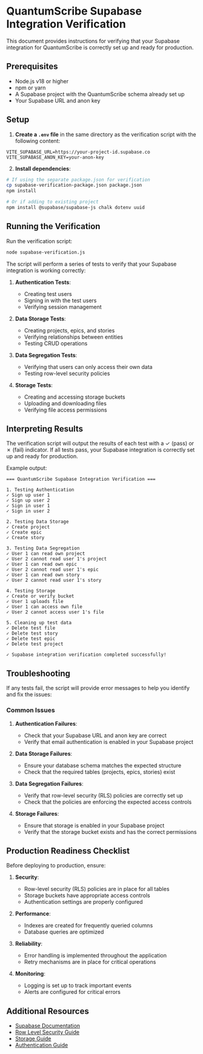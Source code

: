 # QuantumScribe Supabase Integration Verification

This document provides instructions for verifying that your Supabase integration for QuantumScribe is correctly set up and ready for production.

## Prerequisites

- Node.js v18 or higher
- npm or yarn
- A Supabase project with the QuantumScribe schema already set up
- Your Supabase URL and anon key

## Setup

1. **Create a `.env` file** in the same directory as the verification script with the following content:

```
VITE_SUPABASE_URL=https://your-project-id.supabase.co
VITE_SUPABASE_ANON_KEY=your-anon-key
```

2. **Install dependencies**:

```bash
# If using the separate package.json for verification
cp supabase-verification-package.json package.json
npm install

# Or if adding to existing project
npm install @supabase/supabase-js chalk dotenv uuid
```

## Running the Verification

Run the verification script:

```bash
node supabase-verification.js
```

The script will perform a series of tests to verify that your Supabase integration is working correctly:

1. **Authentication Tests**:
   - Creating test users
   - Signing in with the test users
   - Verifying session management

2. **Data Storage Tests**:
   - Creating projects, epics, and stories
   - Verifying relationships between entities
   - Testing CRUD operations

3. **Data Segregation Tests**:
   - Verifying that users can only access their own data
   - Testing row-level security policies

4. **Storage Tests**:
   - Creating and accessing storage buckets
   - Uploading and downloading files
   - Verifying file access permissions

## Interpreting Results

The verification script will output the results of each test with a ✓ (pass) or ✗ (fail) indicator. If all tests pass, your Supabase integration is correctly set up and ready for production.

Example output:

```
=== QuantumScribe Supabase Integration Verification ===

1. Testing Authentication
✓ Sign up user 1
✓ Sign up user 2
✓ Sign in user 1
✓ Sign in user 2

2. Testing Data Storage
✓ Create project
✓ Create epic
✓ Create story

3. Testing Data Segregation
✓ User 1 can read own project
✓ User 2 cannot read user 1's project
✓ User 1 can read own epic
✓ User 2 cannot read user 1's epic
✓ User 1 can read own story
✓ User 2 cannot read user 1's story

4. Testing Storage
✓ Create or verify bucket
✓ User 1 uploads file
✓ User 1 can access own file
✓ User 2 cannot access user 1's file

5. Cleaning up test data
✓ Delete test file
✓ Delete test story
✓ Delete test epic
✓ Delete test project

✓ Supabase integration verification completed successfully!
```

## Troubleshooting

If any tests fail, the script will provide error messages to help you identify and fix the issues:

### Common Issues

1. **Authentication Failures**:
   - Check that your Supabase URL and anon key are correct
   - Verify that email authentication is enabled in your Supabase project

2. **Data Storage Failures**:
   - Ensure your database schema matches the expected structure
   - Check that the required tables (projects, epics, stories) exist

3. **Data Segregation Failures**:
   - Verify that row-level security (RLS) policies are correctly set up
   - Check that the policies are enforcing the expected access controls

4. **Storage Failures**:
   - Ensure that storage is enabled in your Supabase project
   - Verify that the storage bucket exists and has the correct permissions

## Production Readiness Checklist

Before deploying to production, ensure:

1. **Security**:
   - Row-level security (RLS) policies are in place for all tables
   - Storage buckets have appropriate access controls
   - Authentication settings are properly configured

2. **Performance**:
   - Indexes are created for frequently queried columns
   - Database queries are optimized

3. **Reliability**:
   - Error handling is implemented throughout the application
   - Retry mechanisms are in place for critical operations

4. **Monitoring**:
   - Logging is set up to track important events
   - Alerts are configured for critical errors

## Additional Resources

- [Supabase Documentation](https://supabase.com/docs)
- [Row Level Security Guide](https://supabase.com/docs/guides/auth/row-level-security)
- [Storage Guide](https://supabase.com/docs/guides/storage)
- [Authentication Guide](https://supabase.com/docs/guides/auth) 